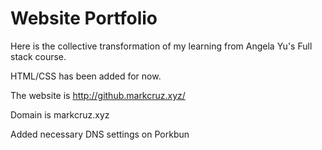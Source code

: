 # Website Portfolio

Here is the collective transformation of my learning from Angela Yu's Full stack course.

HTML/CSS has been added for now.

The website is http://github.markcruz.xyz/

Domain is markcruz.xyz

Added necessary DNS settings on Porkbun

